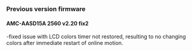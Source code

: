 ### Previous version firmware 

#### AMC-AASD15A 2560 v2.20 fix2
-fixed issue with LCD colors timer not restored, resulting to no changing colors after immediate restart of online motion.
